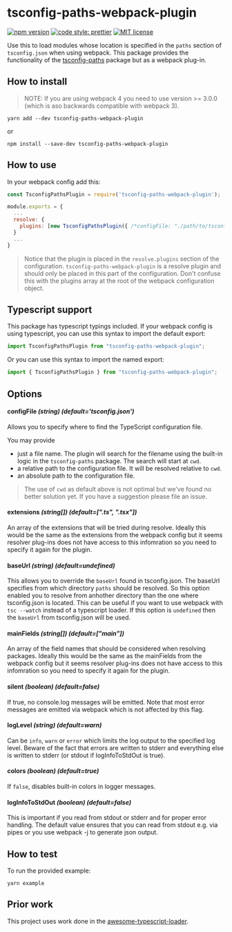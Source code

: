 # tsconfig-paths-webpack-plugin

[![npm version][version-image]][version-url]
[![code style: prettier][prettier-image]][prettier-url]
[![MIT license][license-image]][license-url]

Use this to load modules whose location is specified in the `paths` section of
`tsconfig.json` when using webpack. This package provides the functionality of
the [tsconfig-paths](https://www.npmjs.com/package/tsconfig-paths) package but
as a webpack plug-in.

## How to install

> NOTE: If you are using webpack 4 you need to use version >= 3.0.0 (which is aso backwards compatible with webpack 3).

```
yarn add --dev tsconfig-paths-webpack-plugin
```

or

```
npm install --save-dev tsconfig-paths-webpack-plugin
```

## How to use

In your webpack config add this:

```js
const TsconfigPathsPlugin = require('tsconfig-paths-webpack-plugin');

module.exports = {
  ...
  resolve: {
    plugins: [new TsconfigPathsPlugin({ /*configFile: "./path/to/tsconfig.json" */ })]
  }
  ...
}
```

> Notice that the plugin is placed in the `resolve.plugins` section of the configuration. `tsconfig-paths-webpack-plugin` is a resolve plugin and should only be placed in this part of the configuration. Don't confuse this with the plugins array at the root of the webpack configuration object.

## Typescript support

This package has typescript typings included. If your webpack config is using typescript, you can use this syntax to import the default export:

```ts
import TsconfigPathsPlugin from "tsconfig-paths-webpack-plugin";
```

Or you can use this syntax to import the named export:

```ts
import { TsconfigPathsPlugin } from "tsconfig-paths-webpack-plugin";
```

## Options

#### configFile _(string) (default='tsconfig.json')_

Allows you to specify where to find the TypeScript configuration file.

You may provide

* just a file name. The plugin will search for the filename using the built-in
  logic in the `tsconfig-paths` package. The search will start at `cwd`.
* a relative path to the configuration file. It will be resolved relative to
  `cwd`.
* an absolute path to the configuration file.

> The use of `cwd` as default above is not optimal but we've found no better
> solution yet. If you have a suggestion please file an issue.

#### extensions _(string[]) (default=[".ts", ".tsx"])_

An array of the extensions that will be tried during resolve. Ideally this would be the same as the extensions from the webpack config but it seems resolver plug-ins does not have access to this infomration so you need to specify it again for the plugin.

#### baseUrl _(string) (default=undefined)_

This allows you to override the `baseUrl` found in tsconfig.json. The baseUrl specifies from which directory `paths` should be resolved. So this option enabled you to resolve from anhother directory than the one where tsconfig.json is located. This can be useful if you want to use webpack with `tsc --watch` instead of a typescript loader. If this option is `undefined` then the `baseUrl` from tsconfig.json will be used.

#### mainFields _(string[]) (default=["main"])_

An array of the field names that should be considered when resolving packages. Ideally this would be the same as the mainFields from the webpack config but it seems resolver plug-ins does not have access to this infomration so you need to specify it again for the plugin.

#### silent _(boolean) (default=false)_

If true, no console.log messages will be emitted. Note that most error messages
are emitted via webpack which is not affected by this flag.

#### logLevel _(string) (default=warn)_

Can be `info`, `warn` or `error` which limits the log output to the specified
log level. Beware of the fact that errors are written to stderr and everything
else is written to stderr (or stdout if logInfoToStdOut is true).

#### colors _(boolean) (default=true)_

If `false`, disables built-in colors in logger messages.

#### logInfoToStdOut _(boolean) (default=false)_

This is important if you read from stdout or stderr and for proper error
handling. The default value ensures that you can read from stdout e.g. via pipes
or you use webpack -j to generate json output.

## How to test

To run the provided example:

```
yarn example
```

## Prior work

This project uses work done in the
[awesome-typescript-loader](https://github.com/s-panferov/awesome-typescript-loader).

[version-image]: https://img.shields.io/npm/v/tsconfig-paths-webpack-plugin.svg?style=flat
[version-url]: https://www.npmjs.com/package/tsconfig-paths-webpack-plugin
[prettier-image]: https://img.shields.io/badge/code_style-prettier-ff69b4.svg?style=flat
[prettier-url]: https://github.com/prettier/prettier
[license-image]: https://img.shields.io/github/license/jonaskello/tsconfig-paths-webpack-plugin.svg?style=flat
[license-url]: https://opensource.org/licenses/MIT

```

```
